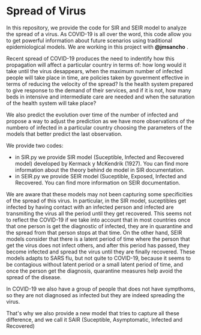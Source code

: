 # Spread of Virus

In this repository, we provide the code for SIR and SEIR model to analyze the spread of a virus. As COVID-19 is all over the word, this code allow you to get powerful information about future scenarios using traditional epidemiological models. We are working in this project with **@jmsancho** . 

Recent spread of COVID-19 produces the need to indentify how this propagation will affect a particular country in terms of: how long would it take until the virus desappears, when the maximum number of infected people will take place in time, are policies taken by goverment effective in terms of reducing the velocity of the spread? Is the health system prepared to give response to the demand of their services, and if it is not, how many beds in intensive and intermediate care are needed and when the saturation of the health system will take place?

We also predict the evolution over time of the number of infected and propose a way to adjust the prediction as we have more observations of the numbero of infected in a particular country choosing the parameters of the models that better predict the last observation. 

We provide two codes:
- in SIR.py we provide SIR model (Suceptible, Infected and Recovered model) developed by Kermack y McKendrik
(1927). You can find more information about the theory behind de model in SIR documentation. 
- in SEIR.py we provide SEIR model (Suceptible, Exposed, Infected and Recovered. You can find more information on SEIR documentation. 

We are aware that these models may not been capturing some specificities of the spread of this virus. In particular, in the SIR model, suceptibles get infected by having contact with an infected person and infected are transmiting the virus all the period until they get recovered. This seems not to reflect the COVID-19 if we take into account that in most countries once that one person is get the diagnostic of infected, they are in quarantine and the spread from that person stops at that time. On the other hand, SEIR models consider that there is a latent period of time where the person that get the virus does not infect others, and after this period has passed, they become infected and spread the virus until they are finally recovered. These models adapts to SARS flu, but not quite to COVID-19, because it seems to be contagious without latent period or a small latent period of time, and once the person get the diagnosis, quarantine measures help avoid the spread of the disease. 

In COVID-19 we also have a group of people that does not have sympthoms, so they are not diagnosed as infected but they are indeed spreading the virus. 

That's why we also provide a new model that tries to capture all these difference, and we call it SAIR (Suceptible, Asymptomatic, Infected and Recovered)

